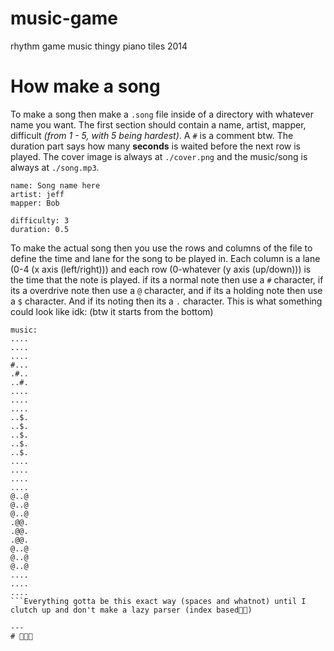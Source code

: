 # music-game
rhythm game music thingy piano tiles 2014


# How make a song
To make a song then make a `.song` file inside of a directory with whatever name you want. The first section should contain a name, artist, mapper, difficult *(from 1 - 5, with 5 being hardest)*. A `#` is a comment btw. The duration part says how many **seconds** is waited before the next row is played. The cover image is always at `./cover.png` and the music/song is always at `./song.mp3`.
```
name: Song name here
artist: jeff
mapper: Bob

difficulty: 3
duration: 0.5
```
To make the actual song then you use the rows and columns of the file to define the time and lane for the song to be played in. Each column is a lane (0-4 (x axis (left/right))) and each row (0-whatever (y axis (up/down))) is the time that the note is played. if its a normal note then use a `#` character, if its a overdrive note then use a `@` character, and if its a holding note then use a `$` character. And if its noting then its a `.` character. This is what something could look like idk: (btw it starts from the bottom)
```
music:
....
....
....
#...
.#..
..#.
....
....
....
..$.
..$.
..$.
..$.
..$.
....
....
....
....
@..@
@..@
@..@
.@@.
.@@.
.@@.
@..@
@..@
@..@
....
....
....
```Everything gotta be this exact way (spaces and whatnot) until I clutch up and don't make a lazy parser (index based🤪🤪)

---
# 🤺🤺🤺